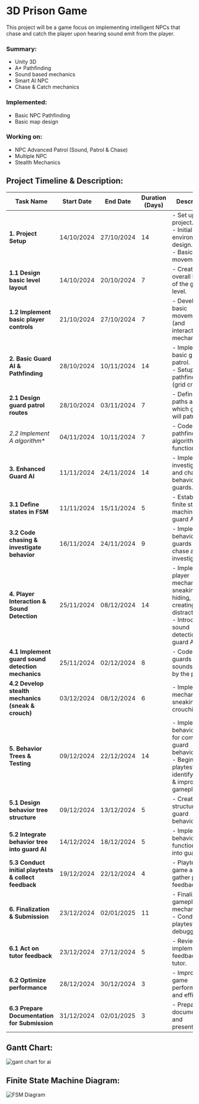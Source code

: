 # 3D Prison Game

This project will be a game focus on implementing intelligent NPCs that chase and catch the player upon hearing sound emit from the player.

### Summary:
- Unity 3D
- A* Pathfinding
- Sound based mechanics
- Smart AI NPC
- Chase & Catch mechanics

### Implemented:
- Basic NPC Pathfinding
- Basic map design

### Working on:
- NPC Advanced Patrol (Sound, Patrol & Chase)
- Multiple NPC 
- Stealth Mechanics

## Project Timeline & Description:
| Task Name                                    | Start Date  | End Date    | Duration (Days) | Description                                      |
|----------------------------------------------|-------------|-------------|------------------|----------------------------------------------------|
| **1. Project Setup**                         | 14/10/2024  | 27/10/2024  | 14               | - Set up Unity project. <br>- Initial environment design. <br>- Basic player movement. |
| **1.1 Design basic level layout**            | 14/10/2024  | 20/10/2024  | 7                | - Create the overall layout of the game level.    |
| **1.2 Implement basic player controls**      | 21/10/2024  | 27/10/2024  | 7                | - Develop basic movement (and interaction) mechanics. |
| **2. Basic Guard AI & Pathfinding**       | 28/10/2024  | 10/11/2024  | 14               | - Implement basic guard AI patrol. <br>- Setup A* pathfinding (grid creation). |
| **2.1 Design guard patrol routes**           | 28/10/2024  | 03/11/2024  | 7                | - Define the paths along which guards will patrol. |
| **2.2 Implement A* algorithm**               | 04/11/2024  | 10/11/2024  | 7                | - Code the A* pathfinding algorithm functionality. |
| **3. Enhanced Guard AI**                     | 11/11/2024  | 24/11/2024  | 14               | - Implement investigating and chasing behaviors for guards. |
| **3.1 Define states in FSM**                 | 11/11/2024  | 15/11/2024  | 5                | - Establish finite state machine for guard AI.     |
| **3.2 Code chasing & investigate behavior**| 16/11/2024  | 24/11/2024  | 9                | - Implement behavior for guards to chase and investigate. |
| **4. Player Interaction & Sound Detection**| 25/11/2024  | 08/12/2024  | 14               | - Implement player mechanics for sneaking, hiding, and creating distractions. <br>- Introduce sound detection to guard AI. |
| **4.1 Implement guard sound detection mechanics** | 25/11/2024| 02/12/2024  | 8                | - Code how guards detect sounds made by the player. |
| **4.2 Develop stealth mechanics (sneak & crouch)** | 03/12/2024| 08/12/2024  | 6                | - Implement mechanics for sneaking and crouching.  |
| **5. Behavior Trees & Testing**            | 09/12/2024  | 22/12/2024  | 14               | - Implement behavior trees for complex guard behaviors. <br>- Begin playtesting to identify issues & improve gameplay. |
| **5.1 Design behavior tree structure**       | 09/12/2024  | 13/12/2024  | 5                | - Create the structure for guard behavior trees.    |
| **5.2 Integrate behavior tree into guard AI**| 14/12/2024  | 18/12/2024  | 5                | - Implement behavior tree functionality into guard AI. |
| **5.3 Conduct initial playtests & collect feedback** | 19/12/2024| 22/12/2024  | 4                | - Playtest the game and gather player feedback.     |
| **6. Finalization & Submission**           | 23/12/2024  | 02/01/2025  | 11               | - Finalize gameplay mechanics. <br>- Conduct playtesting & debugging. |
| **6.1 Act on tutor feedback**                | 23/12/2024  | 27/12/2024  | 5                | - Review and implement feedback from tutor.     |
| **6.2 Optimize performance**                  | 28/12/2024  | 30/12/2024  | 3                | - Improve game performance and efficiency.          |
| **6.3 Prepare Documentation for Submission** | 31/12/2024  | 02/01/2025  | 3                | - Prepare final documentation and presentation. |



## Gantt Chart:
![gant chart for ai](https://github.com/user-attachments/assets/34566559-924f-4869-942b-d91dcc65a06c)

## Finite State Machine Diagram:
![FSM Diagram](https://github.com/user-attachments/assets/66bcd05b-88c8-47d1-9d66-924e9627520a)

